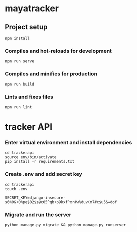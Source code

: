 # mayatracker

## Project setup
```
npm install
```

### Compiles and hot-reloads for development
```
npm run serve
```

### Compiles and minifies for production
```
npm run build
```

### Lints and fixes files
```
npm run lint
```

# tracker API

### Enter virtual environment and install dependencies
```
cd trackerapi 
source env/bin/activate
pip install -r requirements.txt
```

### Create .env and add secret key
```
cd trackerapi
touch .env

SECRET_KEY=django-insecure-s6%0&+0%pe$02$z@c05^qb+p9kxf^xr#w%duv(m7#c$u5&=dof
```

### Migrate and run the server
```
python manage.py migrate && python manage.py runserver
```
